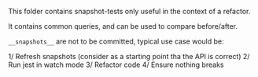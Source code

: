 This folder contains snapshot-tests only useful in the context of a refactor.

It contains common queries, and can be used to compare before/after.

`__snapshots__` are not to be committed, typical use case would be:

1/ Refresh snapshots (consider as a starting point tha the API is correct)
2/ Run jest in watch mode
3/ Refactor code
4/ Ensure nothing breaks

